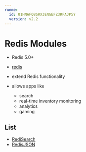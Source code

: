 ```yaml
---
runme:
  id: 01HNAFQ8SRX3ENGEFZ3RFAJP5Y
  version: v2.2
---
```


# Redis Modules

- Redis 5.0+
- [redis](https://redis.io/modules)
- extend Redis functionality

- allows apps like
  - search
  - real-time inventory monitoring
  - analytics
  - gaming

## List

- [RediSearch](https://redis.io/docs/interact/search-and-query)
- [RedisJSON](https://redis.io/docs/data-types/json/)